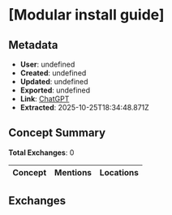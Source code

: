# \[Modular install guide\]

## Metadata

- **User**: undefined
- **Created**: undefined
- **Updated**: undefined
- **Exported**: undefined
- **Link**: [ChatGPT](undefined)
- **Extracted**: 2025-10-25T18:34:48.871Z

## Concept Summary

**Total Exchanges**: 0

| Concept | Mentions | Locations |
|---------|----------|----------|

## Exchanges

